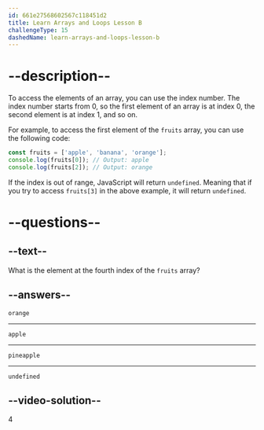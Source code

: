 ```yaml
---
id: 661e27568602567c118451d2
title: Learn Arrays and Loops Lesson B
challengeType: 15
dashedName: learn-arrays-and-loops-lesson-b
---
```

# --description--

To access the elements of an array, you can use the index number. The index number starts from 0, so the first element of an array is at index 0, the second element is at index 1, and so on.

For example, to access the first element of the `fruits` array, you can use the following code:

```javascript
const fruits = ['apple', 'banana', 'orange'];
console.log(fruits[0]); // Output: apple
console.log(fruits[2]); // Output: orange
```

If the index is out of range, JavaScript will return `undefined`. Meaning that if you try to access `fruits[3]` in the above example, it will return `undefined`.


# --questions--

## --text--

What is the element at the fourth index of the `fruits` array?

## --answers--

`orange`

---

`apple`

---

`pineapple`

---

`undefined`

## --video-solution--

4
